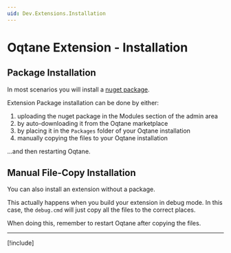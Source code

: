 ```yaml
---
uid: Dev.Extensions.Installation
---
```


# Oqtane Extension - Installation

## Package Installation

In most scenarios you will install a [nuget package](xref:Dev.Extensions.Package).

Extension Package installation can be done by either:

1. uploading the nuget package in the Modules section of the admin area
2. by auto-downloading it from the Oqtane marketplace
3. by placing it in the `Packages` folder of your Oqtane installation
4. manually copying the files to your Oqtane installation

...and then restarting Oqtane.

## Manual File-Copy Installation

You can also install an extension without a package.

This actually happens when you build your extension
in debug mode. In this case, the `debug.cmd` will just
copy all the files to the correct places.

When doing this, remember to restart Oqtane after copying the files.

---

[!include[](~/shared/authors/iJungleboy/_main-author.md)]
